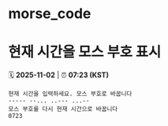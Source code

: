 # morse_code
# 현재 시간을 모스 부호 표시
<!-- MORSE_TIME_START -->
🗓️ **2025-11-02** | ⏰ **07:23 (KST)**

```
현재 시간을 입력하세요. 모스 부호로 바꿉니다
----- --... ..--- ...--
모스 부호를 다시 현재 시간으로 바꿉니다
0723
```
<!-- MORSE_TIME_END -->
